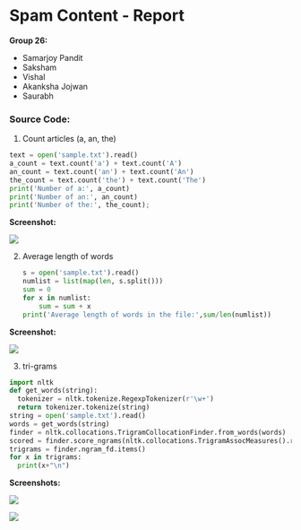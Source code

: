 # Spam Content - Report

**Group 26:**

- Samarjoy Pandit
- Saksham 
- Vishal
- Akanksha Jojwan
- Saurabh

### Source Code:

1. Count articles (a, an, the)

  ```python
  text = open('sample.txt').read()
  a_count = text.count('a') + text.count('A')
  an_count = text.count('an') + text.count('An')
  the_count = text.count('the') + text.count('The')
  print('Number of a:', a_count)
  print('Number of an:', an_count)
  print('Number of the:', the_count);
  ```

 **Screenshot:**

![](C:\Users\vishg\Desktop\aanthe.png)


2.  Average length of words

    ```python
    s = open('sample.txt').read()
    numlist = list(map(len, s.split()))
    sum = 0 
    for x in numlist: 
    	sum = sum + x 
    print('Average length of words in the file:',sum/len(numlist))
    ```


**Screenshot:**

![](C:\Users\vishg\Desktop\q2.png)



3. tri-grams

  ```python
  import nltk
  def get_words(string):
  	tokenizer = nltk.tokenize.RegexpTokenizer(r'\w+')
  	return tokenizer.tokenize(string) 
  string = open('sample.txt').read() 
  words = get_words(string) 
  finder = nltk.collocations.TrigramCollocationFinder.from_words(words) 
  scored = finder.score_ngrams(nltk.collocations.TrigramAssocMeasures().raw_freq) 
  trigrams = finder.ngram_fd.items() 
  for x in trigrams: 
  	print(x+"\n") 
  ```


**Screenshots:**

![](C:\Users\vishg\Desktop\ngram.png)

![](C:\Users\vishg\Desktop\ngram2.png)
